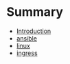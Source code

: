 # Summary

* [Introduction](README.md)
* [ansible](ansible.md)
* [linux](linux.md)
* [ingress](ingress.md)

